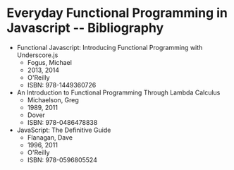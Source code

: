 Everyday Functional Programming in Javascript -- Bibliography
=============================================================

- Functional Javascript: Introducing Functional Programming with Underscore.js
    - Fogus, Michael
	- 2013, 2014
	- O'Reilly
	- ISBN: 978-1449360726
- An Introduction to Functional Programming Through Lambda Calculus
    - Michaelson, Greg
	- 1989, 2011
	- Dover
	- ISBN: 978-0486478838
- JavaScript: The Definitive Guide
    - Flanagan, Dave
	- 1996, 2011
	- O'Reilly
	- ISBN: 978-0596805524